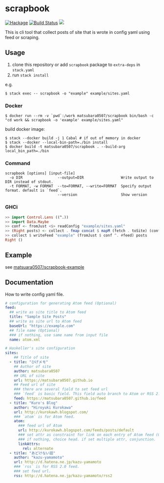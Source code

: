# scrapbook

[![Hackage](https://img.shields.io/hackage/v/scrapbook.svg?style=flat)](https://hackage.haskell.org/package/scrapbook)
[![Build Status](https://travis-ci.org/matsubara0507/scrapbook.svg?branch=master)](https://travis-ci.org/matsubara0507/scrapbook)
[![](https://images.microbadger.com/badges/image/matsubara0507/scrapbook.svg)](https://microbadger.com/images/matsubara0507/scrapbook "Get your own image badge on microbadger.com")

This is cli tool that collect posts of site that is wrote in config yaml using feed or scraping.

## Usage

1. clone this repository or add `scrapbook` package to `extra-deps` in `stack.yaml`
2. run `stack install`

e.g.

```
$ stack exec -- scrapbook -o "example" example/sites.yaml
```

### Docker

```
$ docker run --rm -v `pwd`:/work matsubara0507/scrapbook bin/bash -c "cd work && scrapbook -o 'example' example/sites.yaml"
```

build docker image:

```
$ stack --docker build -j 1 Cabal # if out of memory in docker
$ stack --docker --local-bin-path=./bin install
$ docker build -t matsubara0507/scrapbook . --build-arg local_bin_path=./bin
```

### Command

```
scrapbook [options] [input-file]
  -o DIR                --output=DIR                 Write output to DIR instead of stdout.
  -t FORMAT, -w FORMAT  --to=FORMAT, --write=FORMAT  Specify output format. default is `feed`.
                        --version                    Show version
```

### GHCi

```haskell
>> import Control.Lens ((^.))
>> import Data.Maybe
>> conf <- fromJust <$> readConfig "example/sites.yaml"
>> (Right posts) <- collect . fmap concat $ mapM (fetch . toSite) (conf ^. #sites)
>> collect $ writeFeed "example" (fromJust $ conf ^. #feed) posts
Right ()
```

## Example

see [matsuara0507/scrapbook-example](https://github.com/matsubara0507/scrapbook-example)

## Documentation

How to write config yaml file.

```yaml
# configuration for generating Atom feed (Optional)
feed:
  ## write as site title to Atom feed
  title: "Sample Site Posts"
  ## write as site url to Atom feed
  baseUrl: "https://example.com"
  ## file name (Optional)
  ### if nothing, use same name from input file
  name: atom.xml

# Haskeller's site configuration
sites:
    ## Title of site
  - title: "ひげメモ"
    ## Author of site
    author: matsubara0507
    ## URL of site
    url: https://matsubara0507.github.io
    ## Feed url of site
    ### there are several field to set feed url
    ### `feed` is basic field. This field auto branch to Atom or RSS 2.0.
    feed: https://matsubara0507.github.io/feed
  - title: "Kuro's Blog"
    author: "Hiroyuki Kurokawa"
    url: http://kurokawh.blogspot.com/
    ### `atom` is for Atom feed.  
    atom:
      ### feed url of Atom
      url: http://kurokawh.blogspot.com/feeds/posts/default
      ### set attr as constraint for link on each entry of Atom feed (Optional)
      ### if nothing, choice head. if set multiple attr, conjunction.
      linkAttrs:
        rel: alternate
  - title: "あどけない話"
    author: "kazu-yamamoto"
    url: http://d.hatena.ne.jp/kazu-yamamoto
    ### `rss` is for RSS 2.0 feed.
    ### set feed url.
    rss: http://d.hatena.ne.jp/kazu-yamamoto/rss2
```
